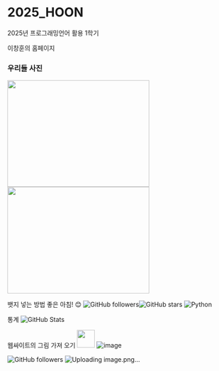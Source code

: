 # 2025_HOON
2025년 프로그래밍언어 활용 1학기

이창훈의 홈페이지

### 우리들 사진
<img src="image/1.jpg" width="320" height="240" />
<img src="image/2.jpg" width="320" height="240" />

뱃지 넣는 방법
좋은 아침! 😊
![GitHub followers](https://img.shields.io/github/followers/Emmett6401?style=social)![GitHub stars](https://img.shields.io/github/stars/Emmett6401?style=social)
![Python](https://img.shields.io/badge/Python-3776AB?style=for-the-badge&logo=python&logoColor=white)

통계 ![GitHub Stats](https://github-readme-stats.vercel.app/api?username=Emmett6401&show_icons=true&theme=radical)

웹싸이트의 그림 가져 오기 <img src="https://cdn.jsdelivr.net/npm/simple-icons@v8/icons/github.svg" width="40" height="40" />
![image](https://github.com/user-attachments/assets/d2aad2ad-d53d-46eb-8d79-979319765de7)

![GitHub followers](https://img.shields.io/github/followers/Emmett6401?style=social)
![Uploading image.png…]()
